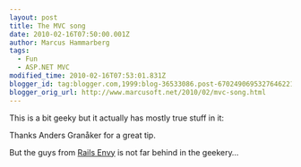 ```yaml
---
layout: post
title: The MVC song
date: 2010-02-16T07:50:00.001Z
author: Marcus Hammarberg
tags:
  - Fun
  - ASP.NET MVC
modified_time: 2010-02-16T07:53:01.831Z
blogger_id: tag:blogger.com,1999:blog-36533086.post-6702490695327646221
blogger_orig_url: http://www.marcusoft.net/2010/02/mvc-song.html
---
```



This is a bit geeky but it actually has mostly true stuff in it:

Thanks Anders Granåker for a great tip.

But the guys from
<a href="http://railsenvy.com/" target="_blank">Rails Envy</a> is not
far behind in the geekery…
